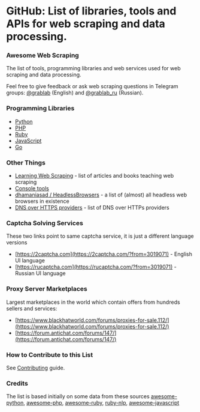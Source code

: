 # GitHub: List of libraries, tools and APIs for web scraping and data processing.

### Awesome Web Scraping <a href="#user-content-awesome-web-scraping" id="user-content-awesome-web-scraping"></a>

The list of tools, programming libraries and web services used for web scraping and data processing.

Feel free to give feedback or ask web scraping questions in Telegram groups: [@grablab](https://t.me/grablab) (English) and [@grablab\_ru](https://t.me/grablab\_ru) (Russian).

### Programming Libraries <a href="#user-content-programming-libraries" id="user-content-programming-libraries"></a>

* [Python](https://github.com/lorien/web-scraping/blob/master/python.md)
* [PHP](https://github.com/lorien/web-scraping/blob/master/php.md)
* [Ruby](https://github.com/lorien/web-scraping/blob/master/ruby.md)
* [JavaScript](https://github.com/lorien/web-scraping/blob/master/javascript.md)
* [Go](https://github.com/lorien/web-scraping/blob/master/golang.md)

### Other Things <a href="#user-content-other-things" id="user-content-other-things"></a>

* [Learning Web Scraping](https://github.com/lorien/learning-web-scraping) - list of articles and books teaching web scraping
* [Console tools](https://github.com/lorien/web-scraping/blob/master/console\_tools.md)
* [dhamaniasad / HeadlessBrowsers](https://github.com/dhamaniasad/HeadlessBrowsers) - a list of (almost) all headless web browsers in existence
* [DNS over HTTPS providers](https://github.com/curl/curl/wiki/DNS-over-HTTPS) - list of DNS over HTTPs providers

### Captcha Solving Services <a href="#user-content-captcha-solving-services" id="user-content-captcha-solving-services"></a>

These two links point to same captcha service, it is just a different language versions

* [https://2captcha.com](https://2captcha.com/?from=3019071) - English UI language
* [https://rucaptcha.com](https://rucaptcha.com/?from=3019071) - Russian UI language

### Proxy Server Marketplaces <a href="#user-content-proxy-server-marketplaces" id="user-content-proxy-server-marketplaces"></a>

Largest marketplaces in the world which contain offers from hundreds sellers and services:

* [https://www.blackhatworld.com/forums/proxies-for-sale.112/](https://www.blackhatworld.com/forums/proxies-for-sale.112/)
* [https://forum.antichat.com/forums/147/](https://forum.antichat.com/forums/147/)

### How to Contribute to this List <a href="#user-content-how-to-contribute-to-this-list" id="user-content-how-to-contribute-to-this-list"></a>

See [Contributing](https://github.com/lorien/web-scraping/blob/master/CONTRIBUTING.md) guide.

### Credits <a href="#user-content-credits" id="user-content-credits"></a>

The list is based initially on some data from these sources [awesome-python](https://github.com/vinta/awesome-python), [awesome-php](https://github.com/ziadoz/awesome-php), [awesome-ruby](https://github.com/markets/awesome-ruby), [ruby-nlp](https://github.com/diasks2/ruby-nlp), [awesome-javascript](https://github.com/sorrycc/awesome-javascript)
